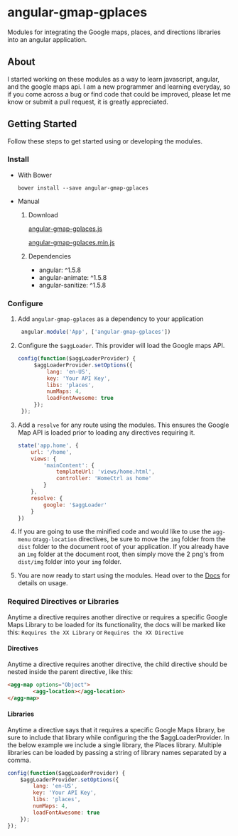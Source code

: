 # angular-gmap-gplaces
Modules for integrating the Google maps, places, and directions libraries into an angular application.

## About
I started working on these modules as a way to learn javascript, angular, and the google maps api. I am a new programmer and learning everyday, so if you come across a bug or find code that could be improved, please let me know or submit a pull request, it is greatly appreciated.

## Getting Started
Follow these steps to get started using or developing the modules.

### Install
+ With Bower

   `bower install --save angular-gmap-gplaces`
+ Manual
   1. Download

      [angular-gmap-gplaces.js](http://downloads.codebyjordan.com/angular-gmap-gplaces.js)
   
      [angular-gmap-gplaces.min.js](http://downloads.codebyjordan.com/angular-gmap-gplaces.min.js)
   
   2. Dependencies
   
      + angular: ^1.5.8
      + angular-animate: ^1.5.8
      + angular-sanitize: ^1.5.8
       
### Configure
1. Add `angular-gmap-gplaces` as a dependency to your application

   ```javascript
    angular.module('App', ['angular-gmap-gplaces'])
   ```
2. Configure the `$aggLoader`. This provider will load the Google maps API. 
   
   ```javascript
   config(function($aggLoaderProvider) {
    	$aggLoaderProvider.setOptions({
    		lang: 'en-US',
    		key: 'Your API Key',
    		libs: 'places',
    		numMaps: 4,
            loadFontAwesome: true
    	});
    });
   ```
3. Add a `resolve` for any route using the modules. This ensures the Google Map API is loaded prior to loading any directives requiring it.
   
   ```javascript
   state('app.home', {
       url: '/home',
       views: {
           'mainContent': {
               templateUrl: 'views/home.html',
               controller: 'HomeCtrl as home'
           }
       },
       resolve: {
           google: '$aggLoader'
       }
   })
   ```
4. If you are going to use the minified code and would like to use the `agg-menu` or`agg-location` directives, be sure to move the `img` folder from the `dist` folder to the document root of your application. If you already have an `img` folder at the document root, then simply move the 2 png's from `dist/img` folder into your `img` folder.
    
5. You are now ready to start using the modules. Head over to the [Docs](http://agg.codebyjordan.com/#!/docs/agg-map) for details on usage.   

### Required Directives or Libraries
Anytime a directive requires another directive or requires a specific Google Maps Library to be loaded for its functionality, the docs will be marked like this: `Requires the XX Library` or `Requires the XX Directive`

#### Directives
Anytime a directive requires another directive, the child directive should be nested inside the parent directive, like this:

```html
<agg-map options="Object">
        <agg-location></agg-location>
</agg-map>    
```

#### Libraries
Anytime a directive says that it requires a specific Google Maps library, be sure to include that library while configuring the the $aggLoaderProvider. In the below example we include a single library, the Places library. Multiple libraries can be loaded by passing a string of library names separated by a comma.

```javascript
config(function($aggLoaderProvider) {
    $aggLoaderProvider.setOptions({
        lang: 'en-US',
        key: 'Your API Key',
        libs: 'places',
        numMaps: 4,
        loadFontAwesome: true
    });
});
```